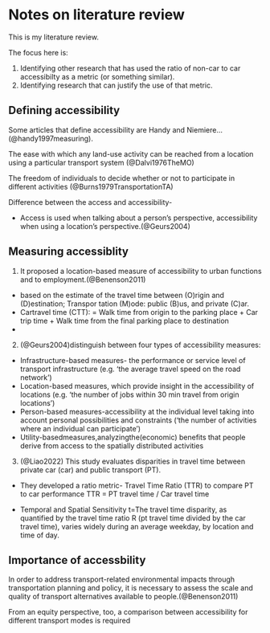 # Notes on literature review

This is my literature review.

The focus here is:

1. Identifying other research that has used the ratio of non-car to car accessibilty as a metric (or something similar).
2. Identifying research that can justify the use of that metric.

## Defining accessibility

Some articles that define accessibility are Handy and Niemiere...(@handy1997measuring). 

The ease with which any land-use activity can be reached from a location using a particular transport system (@Dalvi1976TheMO)

The freedom of individuals to  decide whether or not to participate in different activities (@Burns1979TransportationTA)

Difference between the access and accessibility- 
*  Access is used when talking about a person’s perspective, accessibility when using a location’s perspective.(@Geurs2004)



## Measuring accessiblity

1. It proposed a location-based measure of accessibility to urban functions and to employment.(@Benenson2011)
* based on the estimate of the  travel time between (O)rigin and (D)estination; Transpor tation (M)ode: public (B)us, and private (C)ar.
*  Cartravel time (CTT):  = Walk time from origin to the parking place  + Car trip time + Walk time from the final parking place to destination
*
2. (@Geurs2004)distinguish between four types of accessibility  measures:
* Infrastructure-based measures- the performance or service level of transport infrastructure (e.g. ‘the average travel speed on the road network’)
* Location-based measures, which provide insight in the accessibility of locations  (e.g. ‘the number of jobs within 30 min travel from origin locations’)
* Person-based measures-accessibility at the individual level taking into account personal possibilities and constraints (‘the number of activities where an individual can participate’)
* Utility-basedmeasures,analyzingthe(economic) benefits that people derive from access to the spatially distributed activities

3. (@Liao2022) This study evaluates disparities in travel time between private car (car) and public transport (PT).
* They developed a ratio metric- Travel Time Ratio (TTR) to compare PT to car performance 
TTR = PT travel time / Car travel time

* Temporal and Spatial Sensitivity
t=The travel time disparity, as quantified by the travel time ratio R (pt travel time divided by the car travel time), varies widely during an average weekday, by location and time of day.






##


## Importance of accessbility
In order to address transport-related environmental impacts through transportation planning and policy, it is necessary to assess the scale and quality of transport alternatives available to people.(@Benenson2011)

From an equity perspective, too, a comparison between accessibility for different transport modes is required
